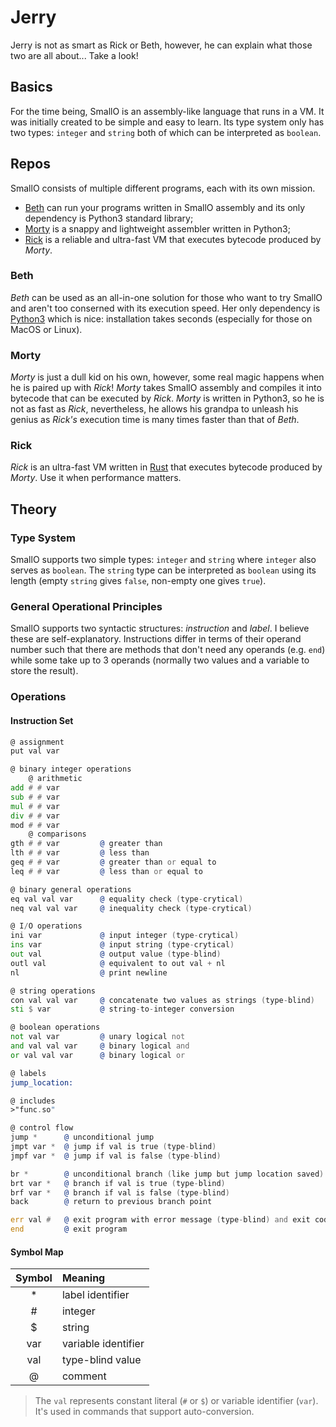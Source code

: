 # Jerry

Jerry is not as smart as Rick or Beth, however, he can explain what those two
are all about... Take a look!



## Basics

For the time being, SmallO is an assembly-like language that runs in a VM. It
was initially created to be simple and easy to learn. Its type system only has
two types: `integer` and `string` both of which can be interpreted as `boolean`.



## Repos

SmallO consists of multiple different programs, each with its own mission.

- [Beth] can run your programs written in SmallO assembly and its only
dependency is Python3 standard library;
- [Morty] is a snappy and lightweight assembler written in Python3;
- [Rick] is a reliable and ultra-fast VM that executes bytecode produced by
*Morty*.

[Beth]: https://github.com/smallo-lang/Beth
[Morty]: https://github.com/smallo-lang/Morty
[Rick]: https://github.com/smallo-lang/Rick


### Beth

*Beth* can be used as an all-in-one solution for those who want to try SmallO
and aren't too conserned with its execution speed. Her only dependency is
[Python3](https://www.python.org/) which is nice: installation takes seconds
(especially for those on MacOS or Linux).


### Morty

*Morty* is just a dull kid on his own, however, some real magic happens when he
is paired up with *Rick*! *Morty* takes SmallO assembly and compiles it into
bytecode that can be executed by *Rick*. *Morty* is written in Python3, so he is
not as fast as *Rick*, nevertheless, he allows his grandpa to unleash his genius
as *Rick's* execution time is many times faster than that of *Beth*.


### Rick

*Rick* is an ultra-fast VM written in [Rust](https://www.rust-lang.org/) that
executes bytecode produced by *Morty*. Use it when performance matters.



## Theory

### Type System

SmallO supports two simple types: `integer` and `string` where `integer` also
serves as `boolean`. The `string` type can be interpreted as `boolean` using its
length (empty `string` gives `false`, non-empty one gives `true`).


### General Operational Principles

SmallO supports two syntactic structures: *instruction* and *label*. I believe
these are self-explanatory. Instructions differ in terms of their operand number
such that there are methods that don't need any operands (e.g. `end`) while some
take up to 3 operands (normally two values and a variable to store the result).


### Operations

#### Instruction Set

```asm
@ assignment
put val var

@ binary integer operations
    @ arithmetic
add # # var
sub # # var
mul # # var
div # # var
mod # # var
    @ comparisons
gth # # var         @ greater than
lth # # var         @ less than
geq # # var         @ greater than or equal to
leq # # var         @ less than or equal to

@ binary general operations
eq val val var      @ equality check (type-crytical)
neq val val var     @ inequality check (type-crytical)

@ I/O operations
ini var             @ input integer (type-crytical)
ins var             @ input string (type-crytical)
out val             @ output value (type-blind)
outl val            @ equivalent to out val + nl
nl                  @ print newline

@ string operations
con val val var     @ concatenate two values as strings (type-blind)
sti $ var           @ string-to-integer conversion

@ boolean operations
not val var         @ unary logical not
and val val var     @ binary logical and
or val val var      @ binary logical or

@ labels
jump_location:

@ includes
>"func.so"

@ control flow
jump *      @ unconditional jump
jmpt var *  @ jump if val is true (type-blind)
jmpf var *  @ jump if val is false (type-blind)

br *        @ unconditional branch (like jump but jump location saved)
brt var *   @ branch if val is true (type-blind)
brf var *   @ branch if val is false (type-blind)
back        @ return to previous branch point

err val #   @ exit program with error message (type-blind) and exit code int
end         @ exit program
```

#### Symbol Map

| Symbol | Meaning             |
|:------:|:--------------------|
| *      | label identifier    |
| #      | integer             |
| $      | string              |
| var    | variable identifier |
| val    | type-blind value    |
| @      | comment             |

> The `val` represents constant literal (`#` or `$`) or variable identifier
> (`var`). It's used in commands that support auto-conversion.
